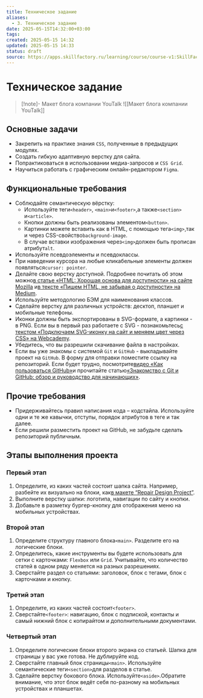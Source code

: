 ```yaml
---
title: Техническое задание
aliases:
  - 3. Техническое задание
date: 2025-05-15T14:32:00+03:00
tags:
created: 2025-05-15 14:32
updated: 2025-05-15 14:33
status: draft
source: https://apps.skillfactory.ru/learning/course/course-v1:SkillFactory+MIFIDEV-2sem+JAN2025/block-v1:SkillFactory+MIFIDEV-2sem+JAN2025+type@sequential+block@947b34ebf62348f1bdede93ec0aa7156/block-v1:SkillFactory+MIFIDEV-2sem+JAN2025+type@vertical+block@71fad16e8bb249338ea1b527c2b7d18d
---
```


# Техническое задание

> [!note]- Макет блога компании YouTalk
> ![[Макет блога компании YouTalk]]

## Основные задачи

- Закрепить на практике знания `CSS`, полученные в предыдущих модулях.
- Создать гибкую адаптивную верстку для сайта.
- Попрактиковаться в использовании медиа-запросов и `CSS Grid`.
- Научиться работать с графическим онлайн-редактором `Figma`.

## Функциональные требования

- Соблюдайте семантическую вёрстку:
    - Используйте теги`<header>`, `<main>`и`<footer>`,а также`<section>` и`<article>`.
    - Кнопки должны быть реализованы элементом`<button>`.
    - Картинки можете вставить как в HTML, с помощью тега`<img>`,так и через CSS-свойство`background-image`.
    - В случае вставки изображения через`<img>`должен быть прописан атрибут`alt`.
- Используйте псевдоэлементы и псевдоклассы.
- При наведении курсора на любые кликабельные элементы должен появляться`cursor: pointer`.
- Делайте свою верстку доступной. Подробнее почитать об этом
  можно[в статье «HTML: Хорошая основа для доступности» на сайте Mozilla](https://developer.mozilla.org/ru/docs/Learn/Accessibility/HTML)
  и[в тексте «Пишем HTML, не забывая о доступности» на Medium](https://abatickaya.medium.com/%D0%BF%D0%B8%D1%88%D0%B5%D0%BC-html-%D0%BD%D0%B5-%D0%B7%D0%B0%D0%B1%D1%8B%D0%B2%D0%B0%D1%8F-%D0%BE-%D0%B4%D0%BE%D1%81%D1%82%D1%83%D0%BF%D0%BD%D0%BE%D1%81%D1%82%D0%B8-9ffbf97ecbe7#cd53).
- Используйте методологию БЭМ для наименования классов.
- Сделайте верстку для различных устройств: десктоп, планшет и мобильные телефоны.
- Иконки должны быть экспортированы в SVG-формате, а картинки - в PNG. Если вы в первый раз работаете с SVG -
  познакомьтесь[с текстом «Подключаем SVG-иконку на сайт и меняем цвет через CSS» на Webcademy](https://webcademy.ru/blog/461/).
- Убедитесь, что вы разрешили скачивание файла в настройках.
- Если вы уже знакомы с системой `Git` и `GitHub` - выкладывайте проект на `GitHub`. В форму для отправки поместите
  ссылку на репозиторий.
  Если будет трудно, посмотрите[видео «Как пользоваться GitHub»](https://www.youtube.com/watch?v=SdILWnuiMOY)и
  прочитайте
  статью[«Знакомство с Git и GitHub: обзор и руководство для начинающих»](https://selectel.ru/blog/git-github-review/).

## Прочие требования

- Придерживайтесь правил написания кода – кодстайла. Используйте одни и те же кавычки, отступы, порядок атрибутов в теге
  и так далее.
- Если решили разместить проект на GitHub, не забудьте сделать репозиторий публичным.

## Этапы выполнения проекта

### Первый этап

1. Определите, из каких частей состоит шапка сайта. Например, разбейте их визуально на блоки,
   как[в макете “Repair Design Project”](https://www.figma.com/file/qMniLuY8q4FU68Mngm1Lx3/IC-%22Repair-Design-Project%22-\(with-layout\)?node-id=0-1&t=pfZ7skomKZCWpTyS-0).
2. Выполните верстку шапки: логотипа, навигации по сайту и кнопки.
3. Добавьте в разметку бургер-кнопку для отображения меню на мобильных устройствах.

### Второй этап

1. Определите структуру главного блока`<main>`. Разделите его на логические блоки.
2. Определитесь, какие инструменты вы будете использовать для сетки с карточками: `Flexbox` или `Grid`. Учитывайте, что
   количество статей в одном ряду меняется на разных разрешениях.
3. Сверстайте раздел со статьями: заголовок, блок с тегами, блок с карточками и кнопку.

### Третий этап

1. Определите, из каких частей состоит`<footer>`.
2. Сверстайте`<footer>`: навигацию, блок с подпиской, контакты и самый нижний блок с копирайтом и дополнительными
   документами.

### Четвертый этап

1. Определите логические блоки второго экрана со статьей. Шапка для страницы у вас уже готова. Не дублируйте код.
2. Сверстайте главный блок страницы`<main>`. Используйте семантические теги`<section>`для разделов в статье.
3. Сделайте верстку бокового блока. Используйте`<aside>`.Обратите внимание, что этот блок ведёт себя по-разному на
   мобильных устройствах и планшетах.
